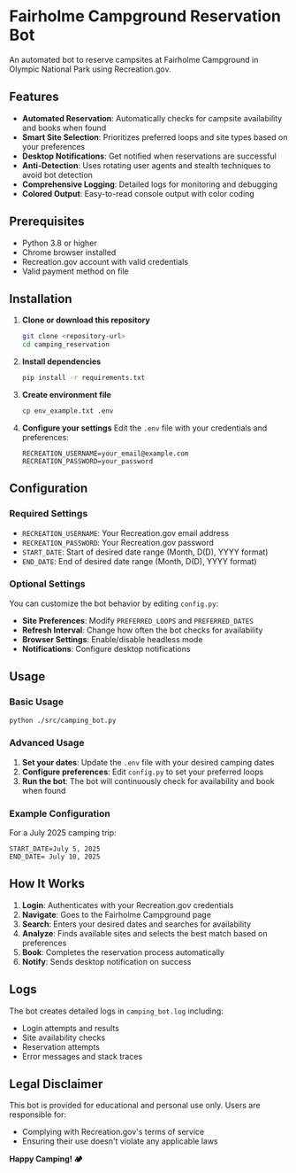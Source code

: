 # Fairholme Campground Reservation Bot

An automated bot to reserve campsites at Fairholme Campground in Olympic National Park using Recreation.gov.

## Features

- **Automated Reservation**: Automatically checks for campsite availability and books when found
- **Smart Site Selection**: Prioritizes preferred loops and site types based on your preferences
- **Desktop Notifications**: Get notified when reservations are successful
- **Anti-Detection**: Uses rotating user agents and stealth techniques to avoid bot detection
- **Comprehensive Logging**: Detailed logs for monitoring and debugging
- **Colored Output**: Easy-to-read console output with color coding

## Prerequisites

- Python 3.8 or higher
- Chrome browser installed
- Recreation.gov account with valid credentials
- Valid payment method on file

## Installation

1. **Clone or download this repository**
   ```bash
   git clone <repository-url>
   cd camping_reservation
   ```

2. **Install dependencies**
   ```bash
   pip install -r requirements.txt
   ```

3. **Create environment file**
   ```bash
   cp env_example.txt .env
   ```

4. **Configure your settings**
   Edit the `.env` file with your credentials and preferences:
   ```env
   RECREATION_USERNAME=your_email@example.com
   RECREATION_PASSWORD=your_password
   ```

## Configuration

### Required Settings

- `RECREATION_USERNAME`: Your Recreation.gov email address
- `RECREATION_PASSWORD`: Your Recreation.gov password
- `START_DATE`: Start of desired date range (Month, D(D), YYYY format)
- `END_DATE`: End of desired date range (Month, D(D), YYYY format)

### Optional Settings

You can customize the bot behavior by editing `config.py`:

- **Site Preferences**: Modify `PREFERRED_LOOPS` and `PREFERRED_DATES`
- **Refresh Interval**: Change how often the bot checks for availability
- **Browser Settings**: Enable/disable headless mode
- **Notifications**: Configure desktop notifications

## Usage

### Basic Usage

```bash
python ./src/camping_bot.py
```

### Advanced Usage

1. **Set your dates**: Update the `.env` file with your desired camping dates
2. **Configure preferences**: Edit `config.py` to set your preferred loops
3. **Run the bot**: The bot will continuously check for availability and book when found

### Example Configuration

For a July 2025 camping trip:

```env
START_DATE=July 5, 2025
END_DATE= July 10, 2025
```

## How It Works

1. **Login**: Authenticates with your Recreation.gov credentials
2. **Navigate**: Goes to the Fairholme Campground page
3. **Search**: Enters your desired dates and searches for availability
4. **Analyze**: Finds available sites and selects the best match based on preferences
5. **Book**: Completes the reservation process automatically
6. **Notify**: Sends desktop notification on success

## Logs

The bot creates detailed logs in `camping_bot.log` including:
- Login attempts and results
- Site availability checks
- Reservation attempts
- Error messages and stack traces

## Legal Disclaimer

This bot is provided for educational and personal use only. Users are responsible for:
- Complying with Recreation.gov's terms of service
- Ensuring their use doesn't violate any applicable laws

**Happy Camping! 🏕️** 